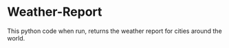 # Weather-Report
This python code when run, returns the weather report for cities around the world.
